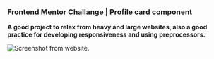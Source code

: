### Frontend Mentor Challange | Profile card component

**A good project to relax from heavy and large websites, also a good practice for developing responsiveness and using preprocessors.**

![Screenshot from website.](https://i.ibb.co/SXYGL55/image.png)

